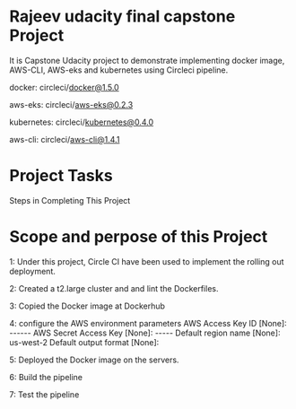 
# Rajeev udacity final capstone Project 
 It is Capstone Udacity project to demonstrate implementing docker image, AWS-CLI, AWS-eks and kubernetes using Circleci pipeline.

  docker: circleci/docker@1.5.0

  aws-eks: circleci/aws-eks@0.2.3

  kubernetes: circleci/kubernetes@0.4.0

  aws-cli: circleci/aws-cli@1.4.1

# Project  Tasks
Steps in Completing This Project
 # Scope and perpose of this Project
 
 1: Under this project, Circle CI have been used to implement the rolling out deployment.
 
 2: Created a t2.large cluster and and lint the Dockerfiles.

 3: Copied the Docker image at Dockerhub

 4: configure the AWS environment parameters
 AWS Access Key ID [None]: ------ 
 AWS Secret Access Key [None]: ----- 
 Default region name [None]: us-west-2
 Default output format [None]:

 5: Deployed the Docker image on the servers.

 6: Build the  pipeline
 
 7: Test the pipeline

